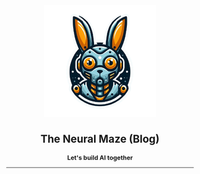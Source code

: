 <p align="center">
    <img alt="the neural maze logo" src="logo.png" width=300 />
    <h1 align="center">The Neural Maze (Blog)</h1>
    <h3 align="center">Let's build AI together</h3>
</p>

---

